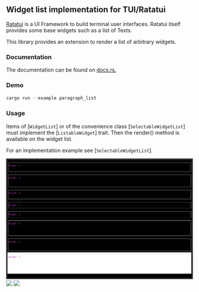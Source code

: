 ## Widget list implementation for TUI/Ratatui


[Ratatui](https://github.com/tui-rs-revival/ratatui) is a UI Framework to build terminal user interfaces. Ratatui itself provides
some base widgets such as a list of Texts.

This library provides an extension to render a list of arbitrary widgets.


### Documentation

The documentation can be found on [docs.rs.](https://docs.rs/tui-widget-list)

### Demo
```rust
cargo run --example paragraph_list
```

### Usage
Items of [`WidgetList`] or of the convenience class [`SelectableWidgetList`]
must implement the [`ListableWidget`] trait. Then the render() method is available
on the widget list.

For an implementation example see [`SelectableWidgetList`].

![](img/screenshot.png)
![](img/screen.png)
![](img/screen.png)
